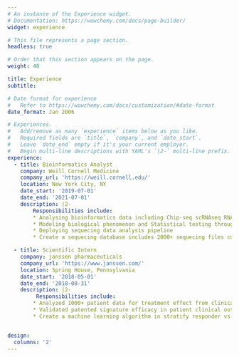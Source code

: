 ```yaml
---
# An instance of the Experience widget.
# Documentation: https://wowchemy.com/docs/page-builder/
widget: experience

# This file represents a page section.
headless: true

# Order that this section appears on the page.
weight: 40

title: Experience
subtitle:

# Date format for experience
#   Refer to https://wowchemy.com/docs/customization/#date-format
date_format: Jan 2006

# Experiences.
#   Add/remove as many `experience` items below as you like.
#   Required fields are `title`, `company`, and `date_start`.
#   Leave `date_end` empty if it's your current employer.
#   Begin multi-line descriptions with YAML's `|2-` multi-line prefix.
experience:
  - title: Bioinformatics Analyst 
    company: Weill Cornell Medicine
    company_url: 'https://weill.cornell.edu/'
    location: New York City, NY 
    date_start: '2019-07-01'
    date_end: '2021-07-01'
    description: |2-
        Responsibilities include:       
        * Analysing bioinformatics data including Chip-seq scRNAseq RNAseq HiC HiChiP ATACseq and CutandRun 
        * Modeling biological phenomenon and Statistical testing through patient and animal data to validate hypothesis 
        * Deploying sequecing data analysis pipeline 
        * Create a sequecing database includes 2000+ sequecing files cumulated over 10 years period 

  - title: Scientific Intern 
    company: janssen pharmaceuticals
    company_url: 'https://www.janssen.com/'
    location: Spring House, Pennsylvania 
    date_start: '2018-05-01'
    date_end: '2018-08-31'
    description: |2-
         Responsibilities include:
        * Analyzed 1000+ patient data for treatment effect from clinical trial for two diseases  
        * Validated patented signature efficacy in patient clinical outcome 
        * Create a machine learning algorithm in stratify responder vs non-responder group 


design:
  columns: '2'
---
```

